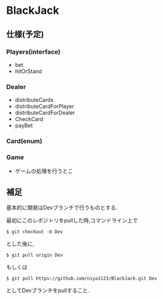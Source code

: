 # BlackJack

## 仕様(予定)

### Players(interface)
- bet
- hitOrStand

### Dealer
- distributeCards
- distributeCardForPlayer
- distributeCardForDealer
- CheckCard
- payBet

### Card(enum)

### Game
- ゲームの処理を行うとこ

## 補足
基本的に開発はDevブランチで行うものとする.

最初にこのレポジトリをpullした時,コマンドライン上で

`
$ git checkout -b Dev
`

とした後に,

`
$ git pull origin Dev
`

もしくは

`
$ git pull https://github.com/niya1123/BlackJack.git Dev
`

としてDevブランチをpullすること.
